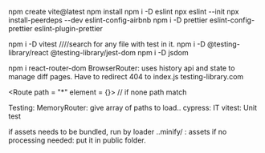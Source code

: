npm create vite@latest
npm install
npm i -D eslint
npx eslint --init
npx install-peerdeps --dev eslint-config-airbnb 
npm i -D prettier eslint-config-prettier eslint-plugin-prettier

npm i -D vitest ////search for any file with test in it.
npm i -D @testing-library/react @testing-library/jest-dom
npm i -D jsdom

npm i react-router-dom 
BrowserRouter: uses history api and state to manage diff pages. Have to redirect 404 to index.js
testing-library.com

   <Route path = "*" element = {<NotFound/>}></Route>  // if none path match 


Testing: MemoryRouter: give array of paths to load..
cypress: IT
vitest: Unit test

if assets needs to be bundled, run by loader ..minify/ : assets
if no processing needed: put it in public folder.